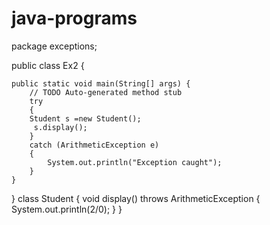 # java-programs
package exceptions;

public class Ex2 {

	public static void main(String[] args) {
		// TODO Auto-generated method stub
		try
		{
		Student s =new Student();
		 s.display();
		}
		catch (ArithmeticException e)
		{
			System.out.println("Exception caught");
		}
	}

}
class Student
{
	void display() throws ArithmeticException
	{
		System.out.println(2/0);
	}
}
